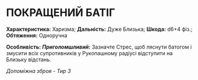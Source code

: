 ﻿# ПОКРАЩЕНИЙ БАТІГ

**Характеристика:** Харизма; **Дальність:** Дуже Близька; **Шкода:** d6+4 фіз.; **Обтяження:** Одноручна

**Особливість:** ***Приголомшливий:*** Зазначте Стрес, щоб ляснути батогом і змусити всіх супротивників у Рукопашному радіусі відступити на Близьку відстань.

*Допоміжна зброя - Тир 3*